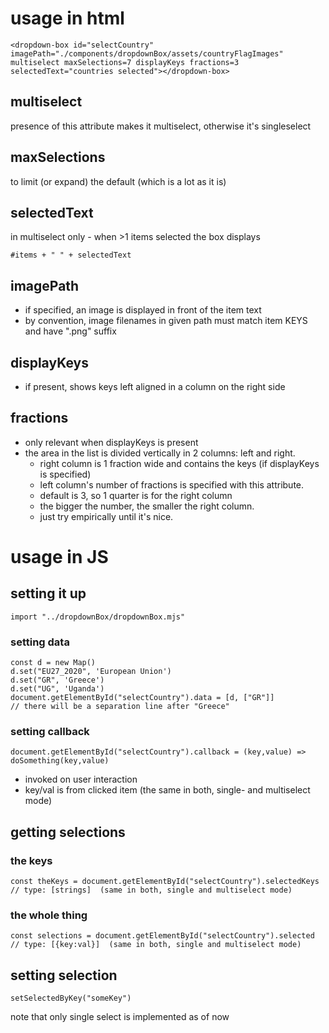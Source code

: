 # usage in html

    <dropdown-box id="selectCountry" imagePath="./components/dropdownBox/assets/countryFlagImages" multiselect maxSelections=7 displayKeys fractions=3 selectedText="countries selected"></dropdown-box>

## multiselect

presence of this attribute makes it multiselect, otherwise it's singleselect

## maxSelections

to limit (or expand) the default (which is a lot as it is)

## selectedText

in multiselect only - when >1 items selected the box displays

    #items + " " + selectedText

## imagePath

- if specified, an image is displayed in front of the item text
- by convention, image filenames in given path must match item KEYS and have ".png" suffix

## displayKeys

- if present, shows keys left aligned in a column on the right side

## fractions

- only relevant when displayKeys is present
- the area in the list is divided vertically in 2 columns: left and right.
    - right column is 1 fraction wide and contains the keys (if displayKeys is specified)
    - left column's number of fractions is specified with this attribute.
    - default is 3, so 1 quarter is for the right column
    - the bigger the number, the smaller the right column.
    - just try empirically until it's nice.

# usage in JS

## setting it up

    import "../dropdownBox/dropdownBox.mjs"

### setting data

    const d = new Map()
    d.set("EU27_2020", 'European Union')
    d.set("GR", 'Greece')
    d.set("UG", 'Uganda')
    document.getElementById("selectCountry").data = [d, ["GR"]]
    // there will be a separation line after "Greece"

### setting callback

    document.getElementById("selectCountry").callback = (key,value) => doSomething(key,value)

- invoked on user interaction
- key/val is from clicked item (the same in both, single- and multiselect mode)

## getting selections

### the keys

    const theKeys = document.getElementById("selectCountry").selectedKeys
    // type: [strings]  (same in both, single and multiselect mode)

### the whole thing 

    const selections = document.getElementById("selectCountry").selected
    // type: [{key:val}]  (same in both, single and multiselect mode)

## setting selection

    setSelectedByKey("someKey")

note that only single select is implemented as of now

